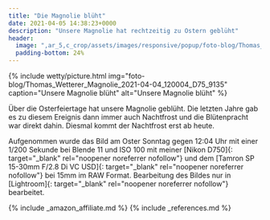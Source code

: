 ```yaml
---
title: "Die Magnolie blüht"
date: 2021-04-05 14:38:23+0000
description: "Unsere Magnolie hat rechtzeitig zu Ostern geblüht"
header:
  image: ",ar_5,c_crop/assets/images/responsive/popup/foto-blog/Thomas_Wetterer_Magnolie_2021-04-04_120004_D75_9135.jpg"
  padding-bottom: 24%
---
```

{% include wetty/picture.html img="foto-blog/Thomas_Wetterer_Magnolie_2021-04-04_120004_D75_9135" caption="Unsere Magnolie blüht" alt="Unsere Magnolie blüht" %}

Über die Osterfeiertage hat unsere Magnolie geblüht. Die letzten Jahre gab es zu diesem Ereignis dann immer auch Nachtfrost und die Blütenpracht war direkt dahin. Diesmal kommt der Nachtfrost erst ab heute.

Aufgenommen wurde das Bild am Oster Sonntag gegen 12:04 Uhr mit einer 1/200 Sekunde bei Blende 11 und ISO 100 mit meiner [Nikon D750]{: target="_blank" rel="noopener noreferrer nofollow"} und dem [Tamron SP 15-30mm F/2.8 Di VC USD]{: target="_blank" rel="noopener noreferrer nofollow"} bei 15mm im RAW Format. Bearbeitung des Bildes nur in [Lightroom]{: target="_blank" rel="noopener noreferrer nofollow"} bearbeitet.

{% include _amazon_affiliate.md %}
{% include _references.md %}
